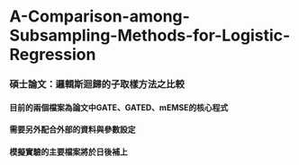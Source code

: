 # A-Comparison-among-Subsampling-Methods-for-Logistic-Regression
### 碩士論文：邏輯斯迴歸的子取樣方法之比較
#### 目前的兩個檔案為論文中GATE、GATED、mEMSE的核心程式
#### 需要另外配合外部的資料與參數設定
#### 模擬實驗的主要檔案將於日後補上
